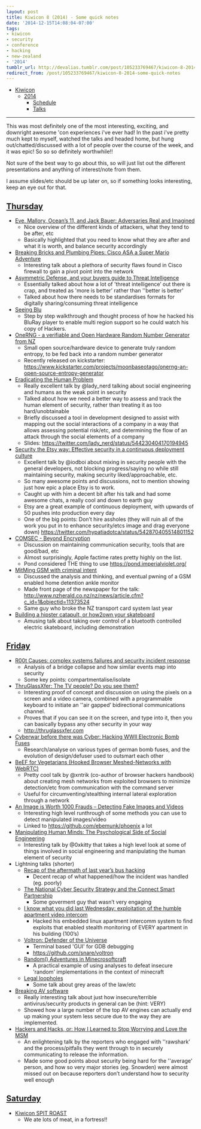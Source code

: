 ```yaml
---
layout: post
title: Kiwicon 8 (2014) - Some quick notes
date: '2014-12-15T14:08:04-07:00'
tags:
- kiwicon
- security
- conference
- hacking
- new-zealand
- '2014'
tumblr_url: http://devalias.tumblr.com/post/105233769467/kiwicon-8-2014-some-quick-notes
redirect_from: /post/105233769467/kiwicon-8-2014-some-quick-notes
---
```

* [Kiwicon](https://kiwicon.org/)
  * [2014](http://2014.kiwicon.org/)
    * [Schedule](http://2014.kiwicon.org/the-con/schedule/)
    * [Talks](http://2014.kiwicon.org/the-con/talks/)

---

This was most definitely one of the most interesting, exciting, and downright awesome 'con experiences i've ever had! In the past i've pretty much kept to myself, watched the talks and headed home, but hung out/chatted/discussed with a lot of people over the course of the week, and it was epic! So so so definitely worthwhile!!

Not sure of the best way to go about this, so will just list out the different presentations and anything of interest/note from them.

I assume slides/etc should be up later on, so if something looks interesting, keep an eye out for that.

## [Thursday](http://2014.kiwicon.org/the-con/schedule/#Thursday11December)

* [Eve, Mallory, Ocean’s 11, and Jack Bauer: Adversaries Real and Imagined](https://kiwicon.org/the-con/talks/#e146)
  * Nice overview of the different kinds of attackers, what they tend to be after, etc
  * Basically highlighted that you need to know what they are after and what it is worth, and balance security accordingly
* [Breaking Bricks and Plumbing Pipes: Cisco ASA a Super Mario Adventure](http://2014.kiwicon.org/the-con/talks/#e149)
  * Interesting talk about a plethora of security flaws found in Cisco firewall to gain a pivot point into the network
* [Asymmetric Defense, and your buyers guide to Threat Intelligence](http://2014.kiwicon.org/the-con/talks/#e150)
  * Essentially talked about how a lot of 'threat intelligence’ out there is crap, and treated as 'more is better’ rather than ''better is better’
  * Talked about how there needs to be standardises formats for digitally sharing/consuming threat intelligence
* [Seeing Blu](http://2014.kiwicon.org/the-con/talks/#e151)
  * Step by step walkthrough and thought process of how he hacked his BluRay player to enable multi region support so he could watch his copy of Hackers.
* [OneRNG - a verifiable and Open Hardware Random Number Generator from NZ](http://2014.kiwicon.org/the-con/talks/#e152)
  * Small open source/hardware device to generate truly random entropy, to be fed back into a random number generator
  * Recently released on kickstarter: https://www.kickstarter.com/projects/moonbaseotago/onerng-an-open-source-entropy-generator
* [Eradicating the Human Problem](http://2014.kiwicon.org/the-con/talks/#e147)
  * Really excellent talk by @lady_nerd talking about social engineering and humans as the weak point in security
  * Talked about how we need a better way to assess and track the human element of security, rather than treating it as too hard/unobtainable
  * Briefly discussed a tool in development designed to assist with mapping out the social interactions of a company in a way that allows assessing potential risk/etc, and determining the flow of an attack through the social elements of a company
  * Slides: https://twitter.com/lady_nerd/status/544230404170194945
* [Security the Etsy way: Effective security in a continuous deployment culture](http://2014.kiwicon.org/the-con/talks/#e142)
  * Excellent talk by @iodboi about mixing in security people with the general developers, not blocking progress/saying no while still maintaining security, making security liked/approachable, etc.
  * So many awesome points and discussions, not to mention showing just how epic a place Etsy is to work.
  * Caught up with him a decent bit after his talk and had some awesome chats, a really cool and down to earth guy
  * Etsy are a great example of continuous deployment, with upwards of 50 pushes into production every day
  * One of the big points: Don’t hire assholes (they will ruin all of the work you put in to enhance security/etcs image and drag everyone down) https://twitter.com/hypatiadotca/status/542870405514801152
* [COMSEC - Beyond Encryption](http://2014.kiwicon.org/the-con/talks/#e153)
  * Discussion on maintaining communication security, tools that are good/bad, etc
  * Almost surprisingly, Apple factime rates pretty highly on the list.
  * Pond considered THE thing to use https://pond.imperialviolet.org/
* [MitMing GSM with criminal intent](http://2014.kiwicon.org/the-con/talks/#e154)
  * Discussed the analysis and thinking, and eventual pwning of a GSM enabled home detention ankle monitor
  * Made front page of the newspaper for the talk: http://www.nzherald.co.nz/nz/news/article.cfm?c_id=1&objectid=11373524
  * Same guy who broke the NZ transport card system last year
* [Building a hipster catapult, or how2own your skateboard](http://2014.kiwicon.org/the-con/talks/#e143)
  * Amusing talk about taking over control of a bluetooth controlled electric skateboard, including demonstration

## [Friday](http://2014.kiwicon.org/the-con/schedule/#Friday12December)

* [R00t Causes: complex systems failures and security incident response](http://2014.kiwicon.org/the-con/talks/#e167)
  * Analysis of a bridge collapse and how similar events map into security
  * Some key points: compartmentalise/isolate
* [ThruGlassXfer: The TV people? Do you see them?](http://2014.kiwicon.org/the-con/talks/#e156)
  * Interesting proof of concept and discussion on using the pixels on a screen and a video camera, combined with a programmable keyboard to initiate an ''air gapped’ bidirectional communications channel.
  * Proves that if you can see it on the screen, and type into it, then you can basically bypass any other security in your way
  * http://thruglassxfer.com
* [Cyberwar before there was Cyber: Hacking WWII Electronic Bomb Fuses](http://2014.kiwicon.org/the-con/talks/#e144)
  * Research/analyse on various types of german bomb fuses, and the evolution of design/defuser used to outsmart each other
* [BeEF for Vegetarians (Hooked Browser Meshed-Networks with WebRTC)](http://2014.kiwicon.org/the-con/talks/#e157)
  * Pretty cool talk by @xntrik (co-author of browser hackers handbook) about creating mesh networks from exploited browsers to minimize detection/etc from communication with the command server
  * Useful for circumventing/stealthing internal lateral exploration through a network
* [An Image is Worth 1000 Frauds – Detecting Fake Images and Videos](http://2014.kiwicon.org/the-con/talks/#e158)
  * Interesting high level runthrough of some methods you can use to detect manipulated images/video
  * Linked to https://github.com/ebemunk/phoenix a lot
* [Manipulating Human Minds: The Psychological Side of Social Engineering](http://2014.kiwicon.org/the-con/talks/#e159)
  * Interesting talk by @0xkitty that takes a high level look at some of things involved in social engineering and manipulating the human element of security
* Lightning talks (shorter)
  * [Recap of the aftermath of last year’s bus hacking](http://2014.kiwicon.org/the-con/talks/#e160)
    * Decent recap of what happened/how the incident was handled (eg. poorly)
  * [The National Cyber Security Strategy and the Connect Smart Partnership](http://2014.kiwicon.org/the-con/talks/#e161)
    * Some goverment guy that wasn’t very engaging
  * [I know what you did last Wednesday: exploitation of the humble apartment video intercom](http://2014.kiwicon.org/the-con/talks/#e162)
    * Hacked his embedded linux apartment intercomm system to find exploits that enabled stealth monitoring of EVERY apartment in his building (100’s)
  * [Voltron: Defender of the Universe](http://2014.kiwicon.org/the-con/talks/#e163)
    * Terminal based 'GUI' for GDB debugging
    * https://github.com/snare/voltron
  * [Random() Adventures in Minecrosoftcraft](http://2014.kiwicon.org/the-con/talks/#e145)
  	* A practical example of using analyses to defeat insecure 'random' implementations in the context of minecraft
  * [Legal loopholes](http://2014.kiwicon.org/the-con/talks/#e164)
  	* Some talk about grey areas of the law/etc
* [Breaking AV software](http://2014.kiwicon.org/the-con/talks/#e165)
  * Really interesting talk about just how insecure/terrible antivirus/security products in general can be (hint: VERY)
  * Showed how a large number of the top AV engines can actually end up making your system less secure due to the way they are implemented.
* [Hackers and Hacks, or: How I Learned to Stop Worrying and Love the MSM](http://2014.kiwicon.org/the-con/talks/#e166)
  * An enlightening talk by the reporters who engaged with ''rawshark’ and the process/pitfalls they went through to in securely communicating to release the information.
  * Made some good points about security being hard for the ''average’ person, and how so very major stories (eg. Snowden) were almost missed out on because reporters don’t understand how to security well enough

## [Saturday](http://2014.kiwicon.org/the-con/schedule/#Saturday13December)

* [Kiwicon SPIT ROAST](http://2014.kiwicon.org/the-con/events/#e148)
  * We ate lots of meat, in a fortress!!
